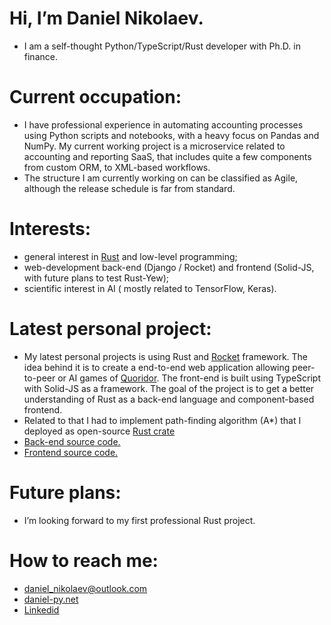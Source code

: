 # Hi, I’m Daniel Nikolaev. 
* I am a self-thought Python/TypeScript/Rust developer with Ph.D. in finance.
# Current occupation: 
* I have professional experience in automating accounting processes using Python scripts and notebooks, with a heavy focus on Pandas and NumPy. My current working project is a microservice related to accounting and reporting SaaS, that includes quite a few components from custom ORM, to XML-based workflows.
* The structure I am currently working on can be classified as Agile, although the release schedule is far from standard.
# Interests:
* general interest in [Rust](https://www.rust-lang.org/) and low-level programming;
* web-development back-end (Django / Rocket) and frontend (Solid-JS, with future plans to test Rust-Yew);
* scientific interest in AI ( mostly related to TensorFlow, Keras).
# Latest personal project:
* My latest personal projects is using Rust and [Rocket](https://rocket.rs/) framework. The idea behind it is to create a end-to-end web application allowing peer-to-peer or AI games of [Quoridor](https://en.wikipedia.org/wiki/Quoridor). The front-end is built using TypeScript with Solid-JS as a framework. The goal of the project is to get a better understanding of Rust as a back-end language and component-based frontend.
* Related to that I had to implement path-finding algorithm (A*) that I deployed as open-source [Rust crate](https://crates.io/crates/a-star_traitbased)
* [Back-end source code.](https://github.com/Dah-phd/corridor_api)
* [Frontend source code.](https://github.com/Dah-phd/corridor_frontend)
# Future plans:
* I’m looking forward to my first professional Rust project.
# How to reach me: 
  * daniel_nikolaev@outlook.com
  * [daniel-py.net](https://www.daniel-py.net/contact/)
  * [Linkedid](https://bg.linkedin.com/in/daniel-nikolaev-1761b31b5?trk=people-guest_people_search-card)

<!---
Dah-phd/Dah-phd is a ✨ special ✨ repository because its `README.md` (this file) appears on your GitHub profile.
You can click the Preview link to take a look at your changes.
--->

